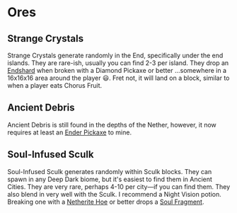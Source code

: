 # Ores
## Strange Crystals
Strange Crystals generate randomly in the End, specifically under the end islands. They are rare-ish, usually you can find 2-3 per island. They drop an [Endshard](drops.md#endshard) when broken with a Diamond Pickaxe or better ...somewhere in a 16x16x16 area around the player 😃. Fret not, it will land on a block, similar to when a player eats Chorus Fruit.

## Ancient Debris
Ancient Debris is still found in the depths of the Nether, however, it now requires at least an [Ender Pickaxe](../equipment/ender.md) to mine.

## Soul-Infused Sculk
Soul-Infused Sculk generates randomly within Sculk blocks. They can spawn in any Deep Dark biome, but it's easiest to find them in Ancient Cities. They are very rare, perhaps 4-10 per city—if you can find them. They also blend in very well with the Sculk. I recommend a Night Vision potion. Breaking one with a [Netherite Hoe](../equipment/netherite.md) or better drops a [Soul Fragment](drops.md#soul-fragment).